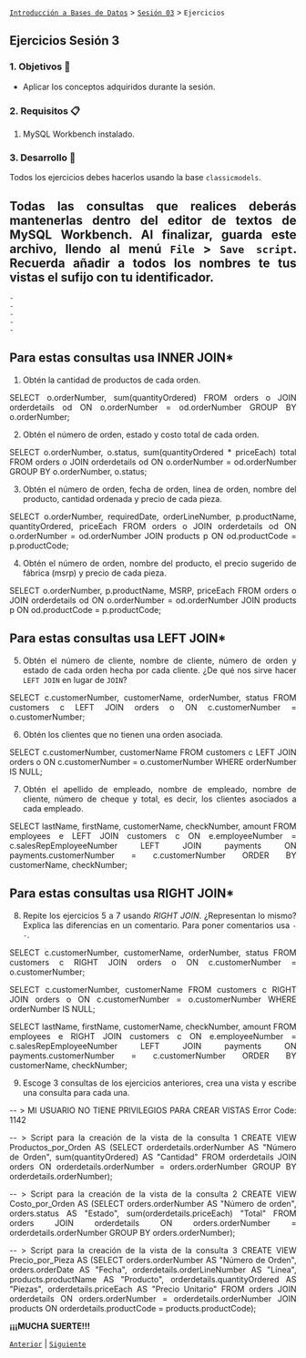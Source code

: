 [`Introducción a Bases de Datos`](../../README.md) > [`Sesión 03`](../Readme.md) > `Ejercicios`
	
## Ejercicios Sesión 3

<div style="text-align: justify;">

### 1. Objetivos :dart:

- Aplicar los conceptos adquiridos durante la sesión.

### 2. Requisitos :clipboard:

1. MySQL Workbench instalado.

### 3. Desarrollo :rocket:

Todos los ejercicios debes hacerlos usando la base `classicmodels`.

Todas las consultas que realices deberás mantenerlas dentro del editor de textos de MySQL Workbench. Al finalizar, guarda este archivo, llendo al menú `File` > `Save script`.  **Recuerda añadir a todos los nombres te tus vistas el sufijo con tu identificador**.
-
	-
	-
	-
	-
	-
	
## Para estas consultas usa INNER JOIN*

1. Obtén la cantidad de productos de cada orden.


SELECT o.orderNumber, sum(quantityOrdered)
FROM orders o
JOIN orderdetails od
  ON o.orderNumber = od.orderNumber
GROUP BY o.orderNumber;




2. Obtén el número de orden, estado y costo total de cada orden.



SELECT o.orderNumber, o.status, sum(quantityOrdered * priceEach) total
FROM orders o
JOIN orderdetails od
  ON o.orderNumber = od.orderNumber
GROUP BY o.orderNumber, o.status;




3. Obtén el número de orden, fecha de orden, línea de orden, nombre del producto, cantidad ordenada y precio de cada pieza.


SELECT o.orderNumber, requiredDate, orderLineNumber, p.productName, quantityOrdered, priceEach
FROM orders o
JOIN orderdetails od
  ON o.orderNumber = od.orderNumber
JOIN products p
  ON od.productCode = p.productCode;




4. Obtén el número de orden, nombre del producto, el precio sugerido de fábrica (msrp) y precio de cada pieza.



SELECT o.orderNumber, p.productName, MSRP, priceEach
FROM orders o
JOIN orderdetails od
  ON o.orderNumber = od.orderNumber
JOIN products p
  ON od.productCode = p.productCode;



## Para estas consultas usa LEFT JOIN*

5. Obtén el número de cliente, nombre de cliente, número de orden y estado de cada orden hecha por cada cliente. ¿De qué nos sirve hacer `LEFT JOIN` en lugar de `JOIN`?



SELECT c.customerNumber, customerName, orderNumber, status
FROM customers c
LEFT JOIN orders o
  ON c.customerNumber = o.customerNumber;


6. Obtén los clientes que no tienen una orden asociada.


SELECT c.customerNumber, customerName
FROM customers c
LEFT JOIN orders o
  ON c.customerNumber = o.customerNumber
WHERE orderNumber IS NULL;





7. Obtén el apellido de empleado, nombre de empleado, nombre de cliente, número de cheque y total, es decir, los clientes asociados a cada empleado.



SELECT lastName, firstName, customerName, checkNumber, amount
FROM employees e
LEFT JOIN customers c 
ON e.employeeNumber = c.salesRepEmployeeNumber
LEFT JOIN payments ON 
    payments.customerNumber = c.customerNumber
ORDER BY customerName, checkNumber;




## Para estas consultas usa RIGHT JOIN*


8. Repite los ejercicios 5 a 7 usando *RIGHT JOIN*. ¿Representan lo mismo? Explica las diferencias en un comentario. Para poner comentarios usa `--`.



SELECT c.customerNumber, customerName, orderNumber, status
FROM customers c
RIGHT JOIN orders o
  ON c.customerNumber = o.customerNumber;
  
  
  
  SELECT c.customerNumber, customerName
FROM customers c
RIGHT JOIN orders o
  ON c.customerNumber = o.customerNumber
WHERE orderNumber IS NULL;


SELECT lastName, firstName, customerName, checkNumber, amount
FROM employees e
RIGHT JOIN customers c 
ON e.employeeNumber = c.salesRepEmployeeNumber
LEFT JOIN payments ON 
    payments.customerNumber = c.customerNumber
ORDER BY customerName, checkNumber;



9. Escoge 3 consultas de los ejercicios anteriores, crea una vista y escribe una consulta para cada una.

 -- > MI USUARIO NO TIENE PRIVILEGIOS PARA CREAR VISTAS Error Code: 1142
 
 -- > Script para la creación de la vista de la consulta 1
CREATE VIEW Productos_por_Orden AS 
(SELECT orderdetails.orderNumber AS "Número de Orden", sum(quantityOrdered) AS "Cantidad"
FROM orderdetails
JOIN  orders
	ON orderdetails.orderNumber = orders.orderNumber
GROUP BY orderdetails.orderNumber);			

 -- > Script para la creación de la vista de la consulta 2
 CREATE VIEW Costo_por_Orden AS 
(SELECT orders.orderNumber AS "Número de orden", orders.status AS "Estado", sum(orderdetails.priceEach) "Total"
FROM orders
JOIN  orderdetails
	ON orders.orderNumber = orderdetails.orderNumber
GROUP BY orders.orderNumber);

  -- > Script para la creación de la vista de la consulta 3
CREATE VIEW Precio_por_Pieza AS
(SELECT orders.orderNumber AS "Número de Orden", orders.orderDate AS "Fecha", orderdetails.orderLineNumber AS "Línea", products.productName AS "Producto", orderdetails.quantityOrdered AS "Piezas", orderdetails.priceEach AS "Precio Unitario"
FROM orders
JOIN orderdetails
	ON orders.orderNumber = orderdetails.orderNumber
JOIN products
	ON orderdetails.productCode = products.productCode);	





**¡¡¡MUCHA SUERTE!!!**


[`Anterior`](../Readme.md) | [`Siguiente`](../Readme.md)

</div>
